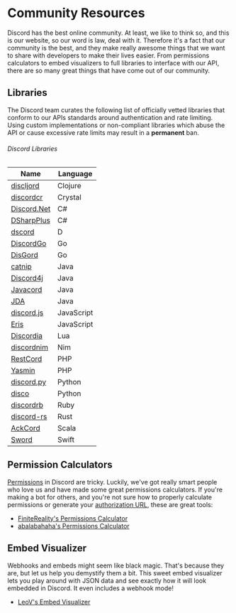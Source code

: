 # Community Resources

Discord has the best online community. At least, we like to think so, and this is our website, so our word is law, deal with it. Therefore it's a fact that our community is the best, and they make really awesome things that we want to share with developers to make their lives easier. From permissions calculators to embed visualizers to full libraries to interface with our API, there are so many great things that have come out of our community.

## Libraries

The Discord team curates the following list of officially vetted libraries that conform to our APIs standards around authentication and rate limiting. Using custom implementations or non-compliant libraries which abuse the API or cause excessive rate limits may result in a **permanent** ban.

###### Discord Libraries

| Name | Language |
|------|----------|
| [discljord](https://github.com/igjoshua/discljord) | Clojure |
| [discordcr](https://github.com/meew0/discordcr) | Crystal |
| [Discord.Net](https://github.com/RogueException/Discord.Net) | C# |
| [DSharpPlus](https://github.com/NaamloosDT/DSharpPlus) | C# |
| [dscord](https://github.com/b1naryth1ef/dscord) | D |
| [DiscordGo](https://github.com/bwmarrin/discordgo) | Go |
| [DisGord](https://github.com/andersfylling/disgord) | Go |
| [catnip](https://github.com/mewna/catnip) | Java |
| [Discord4j](https://github.com/austinv11/Discord4J) | Java |
| [Javacord](https://github.com/Javacord/Javacord) | Java |
| [JDA](https://github.com/DV8FromTheWorld/JDA) | Java |
| [discord.js](https://github.com/discordjs/discord.js) | JavaScript |
| [Eris](https://github.com/abalabahaha/eris) | JavaScript |
| [Discordia](https://github.com/SinisterRectus/Discordia) | Lua |
| [discordnim](https://github.com/Krognol/discordnim) | Nim |
| [RestCord](https://www.restcord.com/) | PHP |
| [Yasmin](https://github.com/CharlotteDunois/Yasmin) | PHP |
| [discord.py](https://github.com/Rapptz/discord.py) | Python |
| [disco](https://github.com/b1naryth1ef/disco) | Python |
| [discordrb](https://github.com/meew0/discordrb) | Ruby |
| [discord-rs](https://github.com/SpaceManiac/discord-rs) | Rust |
| [AckCord](https://github.com/Katrix/AckCord) | Scala |
| [Sword](https://github.com/Azoy/Sword) | Swift |

## Permission Calculators

[Permissions](#DOCS_TOPICS_PERMISSIONS/permissions) in Discord are tricky. Luckily, we've got really smart people who love us and have made some great permissions calculators. If you're making a bot for others, and you're not sure how to properly calculate permissions or generate your [authorization URL](#DOCS_TOPICS_OAUTH2/bot-authorization-flow), these are great tools:

- [FiniteReality's Permissions Calculator](https://finitereality.github.io/permissions-calculator/?v=0)
- [abalabahaha's Permissions Calculator](https://discordapi.com/permissions.html#0)

## Embed Visualizer

Webhooks and embeds might seem like black magic. That's because they are, but let us help you demystify them a bit. This sweet embed visualizer lets you play around with JSON data and see exactly how it will look embedded in Discord. It even includes a webhook mode!

- [LeoV's Embed Visualizer](https://leovoel.github.io/embed-visualizer/)
